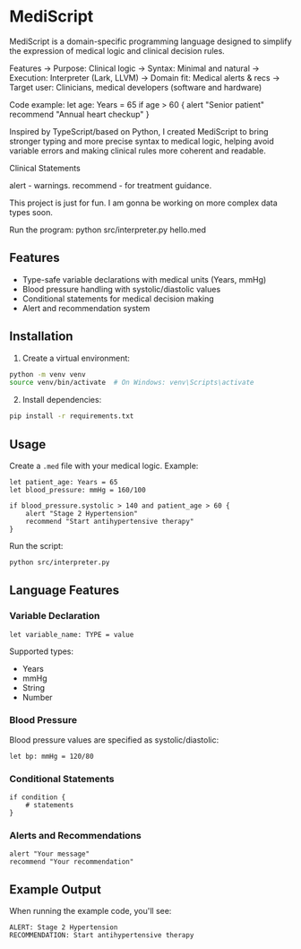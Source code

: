 # MediScript
MediScript is a domain-specific programming language designed to simplify the expression of medical logic and clinical decision rules.

Features
-> Purpose: Clinical logic
-> Syntax: Minimal and natural
-> Execution: Interpreter (Lark, LLVM)
-> Domain fit: Medical alerts & recs
-> Target user: Clinicians, medical developers (software and hardware)

Code example:
let age: Years = 65
if age > 60 {
    alert "Senior patient"
    recommend "Annual heart checkup"
}

Inspired by TypeScript/based on Python, I created MediScript to bring stronger typing and more precise syntax to medical logic, helping avoid variable errors and making clinical rules more coherent and readable.

Clinical Statements

alert - warnings.
recommend - for treatment guidance.

This project is just for fun. I am gonna be working on more complex data types soon.

Run the program: python src/interpreter.py hello.med

## Features

- Type-safe variable declarations with medical units (Years, mmHg)
- Blood pressure handling with systolic/diastolic values
- Conditional statements for medical decision making
- Alert and recommendation system

## Installation

1. Create a virtual environment:
```bash
python -m venv venv
source venv/bin/activate  # On Windows: venv\Scripts\activate
```

2. Install dependencies:
```bash
pip install -r requirements.txt
```

## Usage

Create a `.med` file with your medical logic. Example:

```medscript
let patient_age: Years = 65
let blood_pressure: mmHg = 160/100

if blood_pressure.systolic > 140 and patient_age > 60 {
    alert "Stage 2 Hypertension"
    recommend "Start antihypertensive therapy"
}
```

Run the script:
```bash
python src/interpreter.py
```

## Language Features

### Variable Declaration
```medscript
let variable_name: TYPE = value
```

Supported types:
- Years
- mmHg
- String
- Number

### Blood Pressure
Blood pressure values are specified as systolic/diastolic:
```medscript
let bp: mmHg = 120/80
```

### Conditional Statements
```medscript
if condition {
    # statements
}
```

### Alerts and Recommendations
```medscript
alert "Your message"
recommend "Your recommendation"
```

## Example Output

When running the example code, you'll see:
```
ALERT: Stage 2 Hypertension
RECOMMENDATION: Start antihypertensive therapy
``` 


